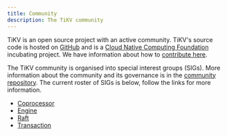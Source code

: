 ```yaml
---
title: Community
description: The TiKV community
---
```


TiKV is an open source project with an active community. TiKV's source code is hosted on [GitHub](https://github.com/tikv/tikv) and is a [Cloud Native Computing Foundation](https://www.cncf.io) incubating project. We have information about how to [contribute here](/docs/3.0/reference/contribute/).

The TiKV community is organised into special interest groups (SIGs). More information about the community and its governance is in the [community repository](https://github.com/tikv/community). The current roster of SIGs is below, follow the links for more information.

* [Coprocessor](/community/sig-coprocessor/)
* [Engine](/community/sig-engine/)
* [Raft](/community/sig-raft/)
* [Transaction](/community/sig-transaction/)
